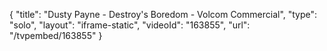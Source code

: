{
    "title": "Dusty Payne - Destroy's Boredom - Volcom Commercial",
    "type": "solo",
    "layout": "iframe-static",
    "videoId": "163855",
    "url": "\/tvpembed\/163855"
}